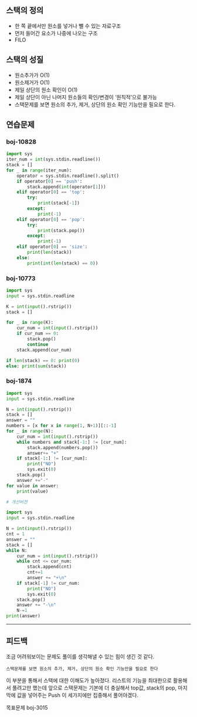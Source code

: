 ## 스택의 정의

- 한 쪽 끝에서만 원소를 넣거나 뺄 수 있는 자료구조
- 먼저 들어간 요소가 나중에 나오는 구조
- FILO

## 스택의 성질

- 원소추가가 O(1)
- 원소제거가 O(1)
- 제일 상단의 원소 확인이 O(1)
- 제일 상단이 아닌 나머지 원소들의 확인/변경이 ‘원칙적’으로 불가능
- 스택문제를 보면 원소의 추가, 제거, 상단의 원소 확인 기능만을 필요로 한다.

## 연습문제

### boj-10828

```python
import sys
iter_num = int(sys.stdin.readline())
stack = []
for _ in range(iter_num):
    operator = sys.stdin.readline().split()
    if operator[0] == 'push':
        stack.append(int(operator[1]))
    elif operator[0] == 'top':
        try:
            print(stack[-1])
        except:
            print(-1)
    elif operator[0] == 'pop':
        try:
            print(stack.pop())
        except:
            print(-1)
    elif operator[0] == 'size':
        print(len(stack))
    else:
        print(int(len(stack) == 0))
```

### boj-10773

```python
import sys
input = sys.stdin.readline

K = int(input().rstrip())
stack = []

for _ in range(K):
    cur_num = int(input().rstrip())
    if cur_num == 0:
        stack.pop()
        continue
    stack.append(cur_num)

if len(stack) == 0: print(0)
else: print(sum(stack))
```

### boj-1874

```python
import sys
input = sys.stdin.readline

N = int(input().rstrip())
stack = []
answer = ""
numbers = [x for x in range(1, N+1)][::-1]
for _ in range(N):
    cur_num = int(input().rstrip())
    while numbers and stack[-1:] != [cur_num]:
        stack.append(numbers.pop())
        answer+= "+"
    if stack[-1:] != [cur_num]:
        print("NO")
        sys.exit(0)
    stack.pop()
    answer +="-"
for value in answer:
    print(value)

# 개선버전

import sys
input = sys.stdin.readline

N = int(input().rstrip())
cnt = 1
answer = ""
stack = []
while N:
    cur_num = int(input().rstrip())
    while cnt <= cur_num:
        stack.append(cnt)
        cnt+=1
        answer += "+\n"
    if stack[-1] != cur_num:
        print("NO")
        sys.exit(0)
    stack.pop()
    answer += "-\n"
    N-=1
print(answer)
```

---

## 피드백

조금 어려워보이는 문제도 풀이를 생각해낼 수 있는 힘이 생긴 것 같다.

    스택문제를 보면 원소의 추가, 제거, 상단의 원소 확인 기능만을 필요로 한다

이 부분을 통해서 스택에 대한 이해도가 높아졌다. 리스트의 기능을 최대한으로 활용해서 풀려고만 했는데 앞으로 스택문제는 기본에 더 충실해서 top값, stack의 pop, 마지막에 값을 넣어주는 Push 이 세가지에만 집중해서 풀어야겠다.

목표문제 boj-3015
